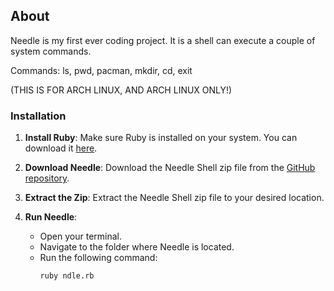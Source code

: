 ## About

Needle is my first ever coding project. It is a shell can execute a couple of system commands.

Commands: ls, pwd, pacman, mkdir, cd, exit

(THIS IS FOR ARCH LINUX, AND ARCH LINUX ONLY!)

### Installation

1. **Install Ruby**: Make sure Ruby is installed on your system. You can download it [here](https://www.ruby-lang.org/en/downloads/).

2. **Download Needle**: Download the Needle Shell zip file from the [GitHub repository](https://github.com/DayreaverDoesThings/Needle-Shell/tree/main).

3. **Extract the Zip**: Extract the Needle Shell zip file to your desired location.

4. **Run Needle**:
    - Open your terminal.
    - Navigate to the folder where Needle is located.
    - Run the following command:
      ```bash
      ruby ndle.rb
      ```
